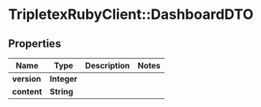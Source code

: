 # TripletexRubyClient::DashboardDTO

## Properties
Name | Type | Description | Notes
------------ | ------------- | ------------- | -------------
**version** | **Integer** |  | 
**content** | **String** |  | 


